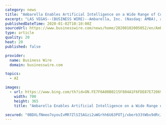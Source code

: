 ```yaml
---
category: news
title: "Ambarella Enables Artificial Intelligence on a Wide Range of Connected Cameras Using Amazon SageMaker Neo"
excerpt: "LAS VEGAS--(BUSINESS WIRE)--Ambarella, Inc. (Nasdaq: AMBA), an artificial intelligence (AI) vision silicon company, today announced that Ambarella and Amazon Web Services, Inc. (AWS) customers can now use Amazon SageMaker Neo to train machine learning (ML) models once and run them on any device equipped with an Ambarella CVflow®-powered AI ..."
publishedDateTime: 2020-01-02T10:10:00Z
sourceUrl: https://www.businesswire.com/news/home/20200102005052/en/Ambarella-Enables-Artificial-Intelligence-Wide-Range-Connected
type: article
quality: 20
heat: 20
published: false

provider:
  name: Business Wire
  domain: businesswire.com

topics:
  - AI

images:
  - url: https://www.bing.com/th?id=ON.FE7F6A00B0215F804A1F6FDE87E72069
    width: 700
    height: 365
    title: "Ambarella Enables Artificial Intelligence on a Wide Range of Connected Cameras Using Amazon SageMaker Neo"

secured: "0BDXLfNmeo7oyouIvMR7ZlSI5AGzi2uWGrhh6U63POTj/xberb33tWbx9dRcJcF8+bWvsR91ndGXBhJ/rND5DQKMhkTYeYgcZzYQGGxpMgn8h87FFeo4evPt/M0X4TTx60qrrsHwMb8K3ZocuptouNjTu2jFyhHM1Dh14URQZx7NVJT05SQsx4zk4P8H6rEaqQoQeATv7HSnEmWm6oUO6W2LeAYFw1Pck825INLWc0eGPFROCPqWepFm3JOgkVs9/MA2O0Sv+GIOaOEYP01W/w==;uSDJii+24EM/RwG47b+eNg=="
---
```


